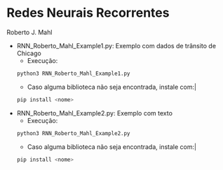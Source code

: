 # Redes Neurais Recorrentes

Roberto J. Mahl

- RNN_Roberto_Mahl_Example1.py: Exemplo com dados de trânsito de Chicago
    - Execução: 
    ```bash 
    python3 RNN_Roberto_Mahl_Example1.py
    ```
    - Caso alguma biblioteca não seja encontrada, instale com:|
    ```bash 
    pip install <nome>
    ```
- RNN_Roberto_Mahl_Example2.py: Exemplo com texto
    - Execução: 
    ```bash 
    python3 RNN_Roberto_Mahl_Example2.py
    ```
    - Caso alguma biblioteca não seja encontrada, instale com:|
    ```bash 
    pip install <nome>
    ```
